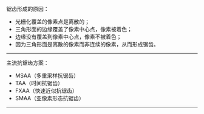 锯齿形成的原因：
- 光栅化覆盖的像素点是离散的；
- 三角形面的边缘覆盖了像素中心点，像素被着色；
- 边缘没有覆盖到像素中心点，像素不被着色；
- 因为三角形面是离散的像素而非连续的像素，从而形成锯齿。
***  
主流抗锯齿方案：
- MSAA（多重采样抗锯齿）
- TAA（时间抗锯齿）
- FXAA（快速近似抗锯齿）
- SMAA（亚像素形态抗锯齿）
***  
